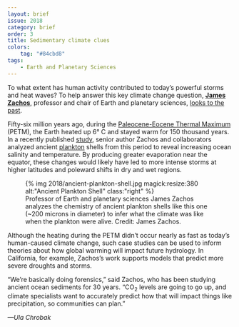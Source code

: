 ```yaml
---
layout: brief
issue: 2018
category: brief
order: 3
title: Sedimentary climate clues
colors:
    tag: "#84cbd8"
tags:
    - Earth and Planetary Sciences 
---
```

To what extent has human activity contributed to today’s powerful storms and heat waves? To help answer this key climate change question, [**James Zachos**](https://eps.ucsc.edu/faculty/Profiles/singleton.php?&singleton=true&cruz_id=jzachos), professor and chair of Earth and planetary sciences, [looks to the past](https://www.nature.com/articles/nature06588.pdf).

Fifty-six million years ago, during the [Paleocene-Eocene Thermal Maximum](https://en.wikipedia.org/wiki/Paleocene%E2%80%93Eocene_Thermal_Maximum) (PETM), the Earth heated up 6° C and stayed warm for 150 thousand years. In a recently published [study](https://pubs.geoscienceworld.org/gsa/geology/article-abstract/525529/subtropical-sea-surface-warming-and-increased?redirectedFrom=fulltext), senior author Zachos and collaborators analyzed ancient [plankton](https://en.wikipedia.org/wiki/Plankton) shells from this period to reveal increasing ocean salinity and temperature. By producing greater evaporation near the equator, these changes would likely have led to more intense storms at higher latitudes and poleward shifts in dry and wet regions.
<figure>
{% img 2018/ancient-plankton-shell.jpg magick:resize:380 alt:"Ancient Plankton Shell" class:"right" %}
<figcaption>Professor of Earth and planetary sciences James Zachos analyzes the chemistry of ancient plankton shells like this one (~200 microns in diameter) to infer what the climate was like when the plankton were alive. Credit: James Zachos.</figcaption>
</figure>
Although the heating during the PETM didn’t occur nearly as fast as today’s human-caused climate change, such case studies can be used to inform theories about how global warming will impact future hydrology. In California, for example, Zachos’s work supports models that predict more severe droughts and storms.

“We’re basically doing forensics,” said Zachos, who has been studying ancient ocean sediments for 30 years. “CO<sub>2</sub> levels are going to go up, and climate specialists want to accurately predict how that will impact things like precipitation, so communities can plan.”

*—Ula Chrobak*
